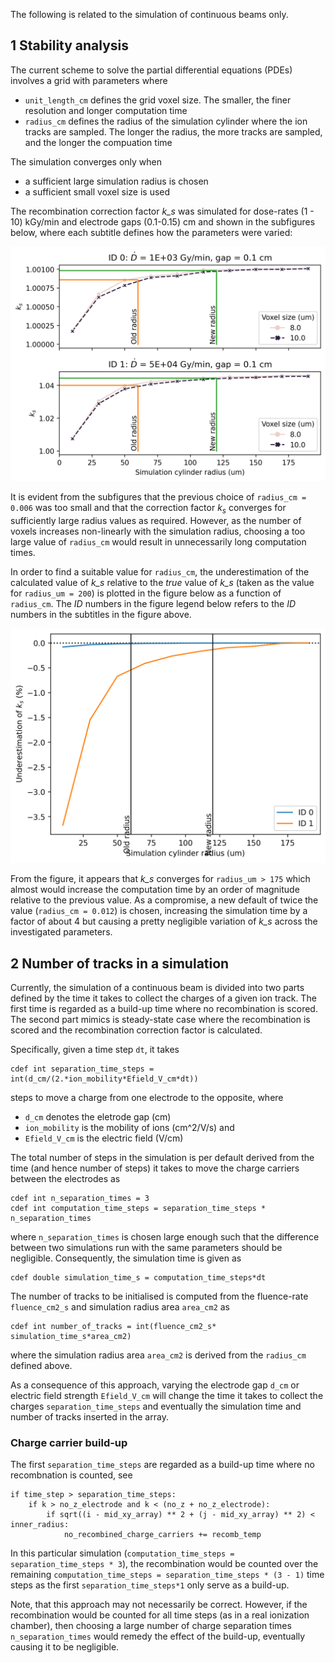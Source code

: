 The following is related to the simulation of continuous beams only.

## 1 Stability analysis

The current scheme to solve the partial differential equations (PDEs) involves a grid with parameters where
- ```unit_length_cm``` defines the grid voxel size. The smaller, the finer resolution and longer computation time
- ```radius_cm``` defines the radius of the simulation cylinder where the ion tracks are sampled. The longer the radius, the more tracks are sampled, and the longer the compuation time

The simulation converges only when 
- a sufficient large simulation radius is chosen
- a sufficient small voxel size is used  

The recombination correction factor *k_s* was simulated for dose-rates (1 - 10) kGy/min and electrode gaps (0.1-0.15) cm and shown in the subfigures below, where each subtitle defines how the parameters were varied:

<img src="figures/convergence_plot.png" width="750">

It is evident from the subfigures that the previous choice of ```radius_cm = 0.006``` was too small and that the correction factor $k_s$ converges for sufficiently large radius values as required. However, as the number of voxels increases non-linearly with the simulation radius, choosing a too large value of  ```radius_cm``` would result in unnecessarily long computation times. 

In order to find a suitable value for ```radius_cm```, the underestimation of the calculated value of *k_s* relative to the *true* value of *k_s* (taken as the value for ```radius_um = 200```) is plotted in the figure below as a function of ```radius_cm```. The *ID* numbers in the figure legend below refers to the *ID* numbers in the subtitles in the figure above.

<img src="figures/Underestimation_plot.png" width="750">

From the figure, it appears that *k_s* converges for ```radius_um > 175``` which almost would increase the computation time by an order of magnitude relative to the previous value. As a compromise, a new default of twice the value (```radius_cm = 0.012```) is chosen, increasing the simulation time by a factor of about 4 but causing a pretty negligible variation of *k_s* across the investigated parameters. 


## 2 Number of tracks in a simulation
Currently, the simulation of a continuous beam is divided into two parts defined by the time it takes to collect the charges of a given ion track. The first time is regarded as a build-up time where no recombination is scored. The second part mimics is steady-state case where the recombination is scored and the recombination correction factor is calculated.

Specifically, given a time step ```dt```, it takes  
```
cdef int separation_time_steps = int(d_cm/(2.*ion_mobility*Efield_V_cm*dt))  
```  
steps to move a charge from one electrode to the opposite, where 
- ```d_cm``` denotes the eletrode gap (cm)
- ```ion_mobility``` is the mobility of ions (cm^2/V/s) and 
- ```Efield_V_cm``` is the electric field (V/cm)

The total number of steps in the simulation is per default derived from the time (and hence number of steps) it takes to move the charge carriers between the electrodes as  
```
cdef int n_separation_times = 3
cdef int computation_time_steps = separation_time_steps * n_separation_times
```
where ```n_separation_times``` is chosen large enough such that the difference between two simulations run with the same parameters should be negligible. Consequently, the simulation time is given as 
```
cdef double simulation_time_s = computation_time_steps*dt
```

The number of tracks to be initialised is computed from the fluence-rate ```fluence_cm2_s``` and simulation radius area ```area_cm2``` as
```
cdef int number_of_tracks = int(fluence_cm2_s* simulation_time_s*area_cm2)
```
where the simulation radius area ```area_cm2``` is derived from the ```radius_cm``` defined above. 

As a consequence of this approach, varying the electrode gap ```d_cm``` or electric field strength ```Efield_V_cm``` will change the time it takes to collect the charges ```separation_time_steps``` and eventually the simulation time and number of tracks inserted in the array.


### Charge carrier build-up
The first ```separation_time_steps``` are regarded as a build-up time where no recombnation is counted, see
```
if time_step > separation_time_steps:
    if k > no_z_electrode and k < (no_z + no_z_electrode):
        if sqrt((i - mid_xy_array) ** 2 + (j - mid_xy_array) ** 2) < inner_radius:
            no_recombined_charge_carriers += recomb_temp
```
In this particular simulation (```computation_time_steps = separation_time_steps * 3```), the recombination would be counted over the remaining  ```computation_time_steps = separation_time_steps * (3 - 1)``` time steps as the first ```separation_time_steps*1``` only serve as a build-up.

Note, that this approach may not necessarily be correct. However, if the recombination would be counted for all time steps (as in a real ionization chamber), then choosing a large number of charge separation times ```n_separation_times``` would remedy the effect of the build-up, eventually causing it to be negligible.

